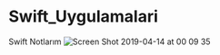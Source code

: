# Swift_Uygulamalari
Swift Notlarım
![Screen Shot 2019-04-14 at 00 09 35](https://user-images.githubusercontent.com/45171336/56085318-9fe94800-5e49-11e9-8bc4-57712831d14f.png)
